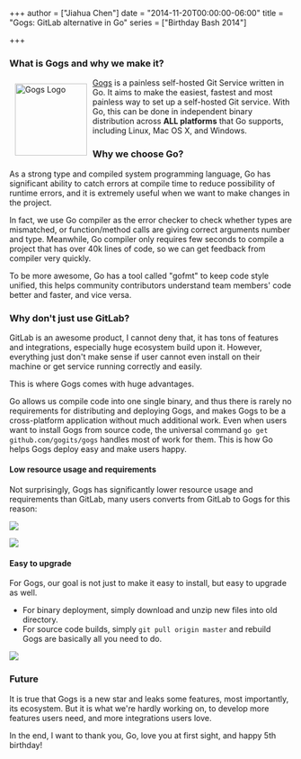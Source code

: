 +++
author = ["Jiahua Chen"]
date = "2014-11-20T00:00:00-06:00"
title = "Gogs: GitLab alternative in Go"
series = ["Birthday Bash 2014"]

+++

### What is Gogs and why we make it?

<img alt="Gogs Logo"
     src="/postimages/gogs-gitlab-alternative-in-go/Logo_gopher.png"
     width=128 height=128
     style="float:left; padding: 10px"/>
[Gogs](http://gogs.io) is a painless self-hosted Git Service written in Go. It aims to make the easiest, fastest and most painless way to set up a self-hosted Git service. With Go, this can be done in independent binary distribution across **ALL platforms** that Go supports, including Linux, Mac OS X, and Windows. 

### Why we choose Go?

As a strong type and compiled system programming language, Go has significant ability to catch errors at compile time to reduce possibility of runtime errors, and it is extremely useful when we want to make changes in the project.

In fact, we use Go compiler as the error checker to check whether types are mismatched, or function/method calls are giving correct arguments number and type. Meanwhile, Go compiler only requires few seconds to compile a project that has over 40k lines of code, so we can get feedback from compiler very quickly.

To be more awesome, Go has a tool called "gofmt" to keep code style unified, this helps community contributors understand team members' code better and faster, and vice versa.

### Why don't just use GitLab?

GitLab is an awesome product, I cannot deny that, it has tons of features and integrations, especially huge ecosystem build upon it. However, everything just don't make sense if user cannot even install on their machine or get service running correctly and easily. 

This is where Gogs comes with huge advantages.

Go allows us compile code into one single binary, and thus there is rarely no requirements for distributing and deploying Gogs, and makes Gogs to be a cross-platform application without much additional work. Even when users want to install Gogs from source code, the universal command `go get github.com/gogits/gogs` handles most of work for them. This is how Go helps Gogs deploy easy and make users happy.

#### Low resource usage and requirements

Not surprisingly, Gogs has significantly lower resource usage and requirements than GitLab, many users converts from GitLab to Gogs for this reason:

![](/postimages/gogs-gitlab-alternative-in-go/twitter-screenshot-1.png)

![](/postimages/gogs-gitlab-alternative-in-go/twitter-screenshot-2.png)

#### Easy to upgrade

For Gogs, our goal is not just to make it easy to install, but easy to upgrade as well. 

- For binary deployment, simply download and unzip new files into old directory.
- For source code builds, simply `git pull origin master` and rebuild Gogs are basically all you need to do.

![](/postimages/gogs-gitlab-alternative-in-go/twitter-screenshot-3.png)

### Future

It is true that Gogs is a new star and leaks some features, most importantly, its ecosystem. But it is what we're hardly working on, to develop more features users need, and more integrations users love.

In the end, I want to thank you, Go, love you at first sight, and happy 5th birthday! 